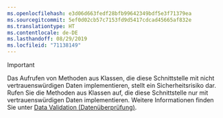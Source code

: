 ```yaml
---
ms.openlocfilehash: e3d06d663fedf28bfb99642349bdf5e3f71379ea
ms.sourcegitcommit: 5ef0d02cb57c7153fd9d5417cdcad45665af832e
ms.translationtype: HT
ms.contentlocale: de-DE
ms.lasthandoff: 08/29/2019
ms.locfileid: "71138149"
---
```

> [!IMPORTANT]
> Das Aufrufen von Methoden aus Klassen, die diese Schnittstelle mit nicht vertrauenswürdigen Daten implementieren, stellt ein Sicherheitsrisiko dar. Rufen Sie die Methoden aus Klassen auf, die diese Schnittstelle nur mit vertrauenswürdigen Daten implementieren. Weitere Informationen finden Sie unter [Data Validation (Datenüberprüfung)](https://www.owasp.org/index.php/Data_Validation).